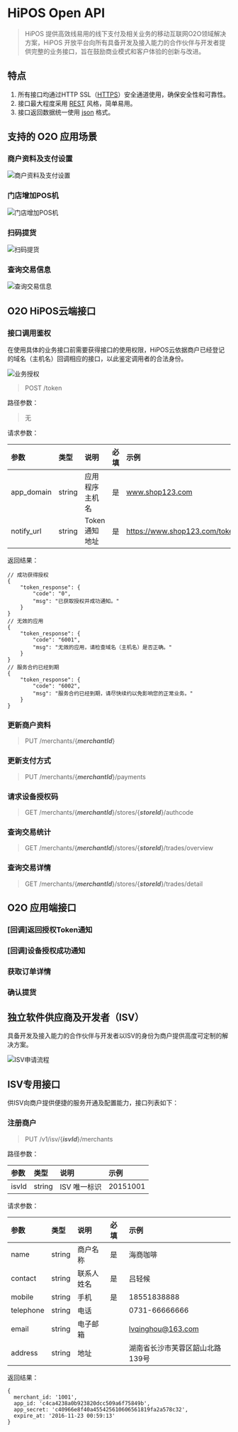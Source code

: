 # HiPOS Open API
>HiPOS 提供高效线易用的线下支付及相关业务的移动互联网O2O领域解决方案，HiPOS 开放平台向所有具备开发及接入能力的合作伙伴与开发者提供完整的业务接口，旨在鼓励商业模式和客户体验的创新与改进。

## 特点
1. 所有接口均通过HTTP SSL（[HTTPS](https://zh.wikipedia.org/wiki/%E8%B6%85%E6%96%87%E6%9C%AC%E4%BC%A0%E8%BE%93%E5%AE%89%E5%85%A8%E5%8D%8F%E8%AE%AE)）安全通道使用，确保安全性和可靠性。
2. 接口最大程度采用 [REST](https://zh.wikipedia.org/wiki/REST) 风格，简单易用。
3. 接口返回数据统一使用 [json](https://zh.wikipedia.org/wiki/JSON) 格式。

## 支持的 O2O 应用场景
### 商户资料及支付设置

![商户资料及支付设置](https://www.websequencediagrams.com/cgi-bin/cdraw?lz=566h55CG5ZGYLT4r5LqR5ZWG5Z-OOiDllYbmiLforr7nva4KAA8JLT4AFwyvvOWFpeaUr-S7mAAXEitIaVBPU-S6kTog5pu05pawAEsHtYTmlpkKABUILS0-LQBrCzw86L-U5ZuePj4ALh0AZw0AHywtPi0AgWcJOiA8POWujOaIkD4-&s=earth)

### 门店增加POS机

![门店增加POS机](https://www.websequencediagrams.com/cgi-bin/cdraw?lz=566h55CG5ZGYLT4r5LqR5ZWG5Z-OOiDlop7liqBQT1PmnLoKAA8JLT4AGAvnoa7lrprpl6jlupcAFwwrSGlQT1PkupE6IOivt-axguiuvuWkh-aOiOadg-eggQoAGAgtLT4tAGgLPDzov5Tlm54-Pgpsb29wIOetieW-heWbnuiwgwogICAgAHAXABsMZW5kAFUKAIFEDVtjYWxsYmFja10AgQMM5oiQ5Yqf6YCa55-lAIFcCy0-LQCBOwoAgQ0LABUNAIIxCTogPDwAgiQMAE8GPj4&s=earth)

### 扫码提货

![扫码提货](https://www.websequencediagrams.com/cgi-bin/cdraw?lz=5Yiw5bqX6aG-5a6iLT4rUE9T5py6OiDmiavnoIHmj5DotKcKAA8GLT4rSGlQT1PkupE6IAAUBuS6pOaYkwoADwgtPivkupHllYbln446IOiOt-WPluiuouWNleeKtuaAgQoAFQktLT4tAEMKPDwAGgw-PgphbHQg5bCa5pyq5pSv5LuYCiAgICAAWwsAgR4I57q_5LiL5LuY5qy-AB8FAIEiCACBPwjlpITnkIYADxIAcA8APAblrozmiJA-PgplbmQAgT0X56Gu6K6kAIIQBwCBNRnmiJDlip8-PgCCDwotPi0AglEJAIJPBQAdBgCCUggtPi0AgnwMOiA8PACBBAk&s=earth)

### 查询交易信息

![查询交易信息](https://www.websequencediagrams.com/cgi-bin/cdraw?lz=566h55CG5ZGYLT4r5LqR5ZWG5Z-OOiDmn6XnnIvkuqTmmJMKAA8JLT4rSGlQT1PkupEAHgXor6Lpl6jlupflj4oAEgWk5piT57uf6K6hCgAhCC0tPi0ATgs8PAAaDD4-Cm9wdCB0ZXh0CiAgICAAThwAgQcG6K-m5oOFACgFAEMfACQGPj4KZW5kAIE4Cy0-LQCBawk6IDw85a6M5oiQPj4K&s=earth)

## O2O HiPOS云端接口
### 接口调用鉴权
在使用具体的业务接口前需要获得接口的使用权限，HiPOS云依据商户已经登记的域名（主机名）回调相应的接口，以此鉴定调用者的合法身份。

![业务授权](https://www.websequencediagrams.com/cgi-bin/cdraw?lz=566h55CG5ZGYLT4rSGlTaG9w5bqU55SoOiAqUE9T5Lia5YqhKgoADgwAJAVQT1PkupE6IOiOt-WPllRva2VuICjln7rkuo7ln5_lkI0pCgAdCC0tPi0ATA48POi_lOWbnj4-Cmxvb3Ag562J5b6FAEAF5Zue6LCDCiAgICAAZg4AgQ4OACASZW5kAGgKAIE7EFtjYWxsYmFja13mjojmnYMAgSsF6YCa55-lAIFNDgCBJgUAgVQIAIEcCwBwHOaJp-ihjOWFt-S9kwCCKgkARhEAgl8JOiA8POWujOaIkD4-Cg&s=earth)

> POST /token

路径参数：
> 无

请求参数：
>
| 参数        | 类型        | 说明            | 必填  | 示例                                      |
| :---------- | :---------- | :-------------- | :---- | :---------------------------------------- |
| app_domain  | string      | 应用程序主机名  | 是    | www.shop123.com                           |
| notify_url  | string      | Token 通知地址  | 是    | https://www.shop123.com/token_return.ashx |

返回结果：
>
```
// 成功获得授权
{
    "token_response": {
        "code": "0",
        "msg": "已获取授权并成功通知。"
    }
}
// 无效的应用
{
    "token_response": {
        "code": "6001",
        "msg": "无效的应用，请检查域名（主机名）是否正确。"
    }
}
// 服务合约已经到期
{
    "token_response": {
        "code": "6002",
        "msg": "服务合约已经到期，请尽快续约以免影响您的正常业务。"
    }
}
```

### 更新商户资料
> PUT /merchants/{***merchantId***}

### 更新支付方式
> PUT /merchants/{***merchantId***}/payments

### 请求设备授权码
> GET /merchants/{***merchantId***}/stores/{***storeId***}/authcode

### 查询交易统计
> GET /merchants/{***merchantId***}/stores/{***storeId***}/trades/overview

### 查询交易详情
> GET /merchants/{***merchantId***}/stores/{***storeId***}/trades/detail

## O2O 应用端接口
### [回调]返回授权Token通知
### [回调]设备授权成功通知
### 获取订单详情
### 确认提货


## 独立软件供应商及开发者（ISV）
具备开发及接入能力的合作伙伴与开发者以ISV的身份为商户提供高度可定制的解决方案。

![ISV申请流程](http://www.websequencediagrams.com/cgi-bin/cdraw?lz=dGl0bGUgSVNW55Sz6K-35rWB56iLCklTVi0-K0hpUE9T5ZCI5L2c5LiT5ZGYOiAAIAYKAAkRLT4AGhPotYTotKjlrqHmoLgKYWx0IOWQiOagvAogICAgADASLT4tSVNWOiDpgJrov4fvvIhpc3ZJZCwgaXN2U2VjcmV077yJCmVsc2Ug5ouS57udACcgqbPlm54KZW5k&s=earth)

## ISV专用接口
供ISV向商户提供便捷的服务开通及配置能力，接口列表如下：

### 注册商户
> PUT /v1/isv/{***isvId***}/merchants

路径参数：
>
| 参数        | 类型        | 说明            | 示例                                  |
| :---------- | :---------- | :-------------- | :------------------------------------ |
| isvId       | string      | ISV 唯一标识    | 20151001                              |

请求参数：
>
| 参数        | 类型        | 说明            | 必填  | 示例                                  |
| :---------- | :---------- | :-------------- | :---- | :------------------------------------ |
| name        | string      | 商户名称        | 是    | 海商咖啡                              |
| contact     | string      | 联系人姓名      | 是    | 吕轻候                                |
| mobile      | string      | 手机            | 是    | 18551838888                           |
| telephone   | string      | 电话            |       | 0731-66666666                         |
| email       | string      | 电子邮箱        |       | lvqinghou@163.com                     |
| address     | string      | 地址            |       | 湖南省长沙市芙蓉区韶山北路139号       |

返回结果：
>
```
{
  merchant_id: '1001',
  app_id: 'c4ca4238a0b923820dcc509a6f75849b',
  app_secret: 'c40966e8f40a455425610606561819fa2a578c32',
  expire_at: '2016-11-23 00:59:13'
}
```
